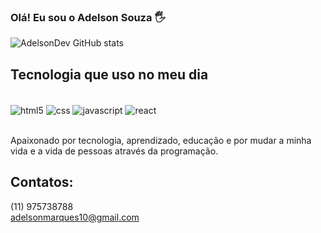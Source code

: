 
### Olá! Eu sou o Adelson Souza 🖐️


![AdelsonDev GitHub stats](https://github-readme-stats.vercel.app/api?username=AdelsonDev&show_icons=true&theme=tokyonight)



## Tecnologia que uso no meu dia

<div style="display: inline_block"><br/>
<img align="center" alt="html5" src="https://img.shields.io/badge/HTML5-E34F26?style=for-the-badge&logo=html5&logoColor=white"/>
<img align="center" alt="css" src="https://img.shields.io/badge/CSS-239120?&style=for-the-badge&logo=css3&logoColor=white"/>
<img align="center" alt="javascript" src="https://img.shields.io/badge/JavaScript-323330?style=for-the-badge&logo=javascript&logoColor=F7DF1E"/>
<img align="center" alt="react" src="https://img.shields.io/badge/React-20232A?style=for-the-badge&logo=react&logoColor=61DAFB"/>

</div><br/>

Apaixonado por tecnologia, aprendizado, educação e por mudar a minha vida e a vida de pessoas através da programação. 

## Contatos: 
(11) 975738788 <br/>
adelsonmarques10@gmail.com

